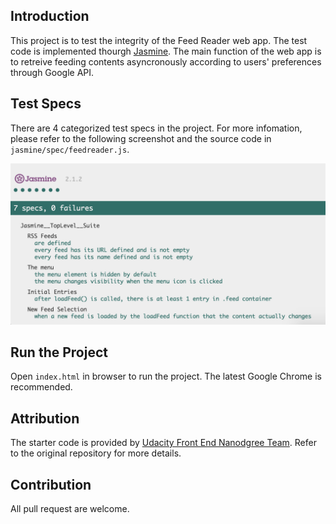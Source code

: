 ## Introduction

This project is to test the integrity of the Feed Reader web app. The test code is implemented thourgh [Jasmine](https://jasmine.github.io). The main function of the web app is to retreive feeding contents asyncronously according to users' preferences through Google API.

## Test Specs

There are 4 categorized test specs in the project. For more infomation, please refer to the following screenshot and the source code in `jasmine/spec/feedreader.js`.

![The screenshot of the testing result](img/jasmine.png)

## Run the Project
Open `index.html` in browser to run the project. The latest Google Chrome is recommended.

## Attribution

The starter code is provided by [Udacity Front End Nanodgree Team](https://github.com/udacity/frontend-nanodegree-feedreader). Refer to the original repository for more details.

## Contribution

All pull request are welcome.

